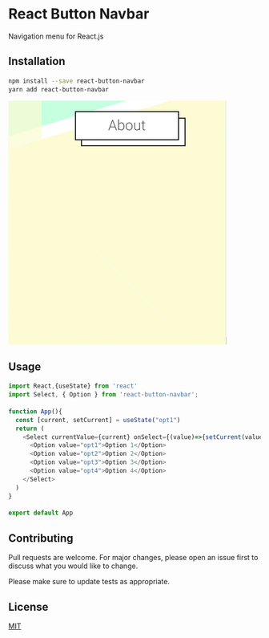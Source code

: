 # React Button Navbar

Navigation menu for React.js 

## Installation

```bash
npm install --save react-button-navbar
yarn add react-button-navbar
```

![demo for navbar](demo/demo.gif)


## Usage

```javascript
import React,{useState} from 'react'
import Select, { Option } from 'react-button-navbar';

function App(){
  const [current, setCurrent] = useState("opt1")
  return (
    <Select currentValue={current} onSelect={(value)=>{setCurrent(value)}} >
      <Option value="opt1">Option 1</Option>
      <Option value="opt2">Option 2</Option>
      <Option value="opt3">Option 3</Option>
      <Option value="opt4">Option 4</Option>
    </Select>
  )
}

export default App
```

## Contributing
Pull requests are welcome. For major changes, please open an issue first to discuss what you would like to change.

Please make sure to update tests as appropriate.

## License
[MIT](https://choosealicense.com/licenses/mit/)